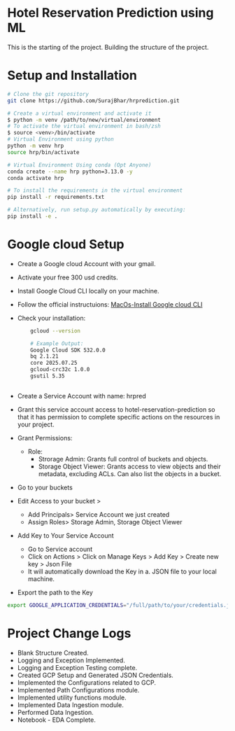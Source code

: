 # Hotel Reservation Prediction using ML

This is the starting of the project. Building the structure of the project.

# Setup and Installation

```bash
# Clone the git repository
git clone https://github.com/SurajBhar/hrprediction.git

# Create a virtual environment and activate it
$ python -m venv /path/to/new/virtual/environment
# To activate the virtual environment in bash/zsh
$ source <venv>/bin/activate
# Virtual Environment using python 
python -m venv hrp
source hrp/bin/activate

# Virtual Environment Using conda (Opt Anyone)
conda create --name hrp python=3.13.0 -y
conda activate hrp

# To install the requirements in the virtual environment
pip install -r requirements.txt

# Alternatively, run setup.py automatically by executing:
pip install -e .

```

# Google cloud Setup
- Create a Google cloud Account with your gmail.
- Activate your free 300 usd credits.
- Install Google Cloud CLI locally on your machine.
- Follow the official instructuions: [MacOs-Install Google cloud CLI](https://cloud.google.com/sdk/docs/install)
- Check your installation: 
    ```bash
        gcloud --version

        # Example Output:
        Google Cloud SDK 532.0.0
        bq 2.1.21
        core 2025.07.25
        gcloud-crc32c 1.0.0
        gsutil 5.35
        
    ```
- Create a Service Account with name: hrpred
- Grant this service account access to hotel-reservation-prediction so that it has permission to complete specific actions on the resources in your project.
- Grant Permissions: 
    - Role: 
        - Strorage Admin: Grants full control of buckets and objects. 
        - Storage Object Viewer: Grants access to view objects and their metadata, excluding ACLs. Can also list the objects in a bucket.

- Go to your buckets
- Edit Access to your bucket >
    - Add Principals> Service Account we just created
    - Assign Roles> Storage Admin, Storage Object Viewer

- Add Key to Your Service Account
    - Go to Service account
    - Click on Actions > Click on Manage Keys > Add Key > Create new key > Json File
    - It will automatically download the Key in a. JSON file to your local machine.

- Export the path to the Key
```bash
export GOOGLE_APPLICATION_CREDENTIALS="/full/path/to/your/credentials.json"

```

# Project Change Logs
- Blank Structure Created.
- Logging and Exception Implemented.
- Logging and Exception Testing complete.
- Created GCP Setup and Generated JSON Credentials.
- Implemented the Configurations related to GCP.
- Implemented Path Configurations module.
- Implemented utility functions module.
- Implemented Data Ingestion module.
- Performed Data Ingestion.
- Notebook - EDA Complete.

